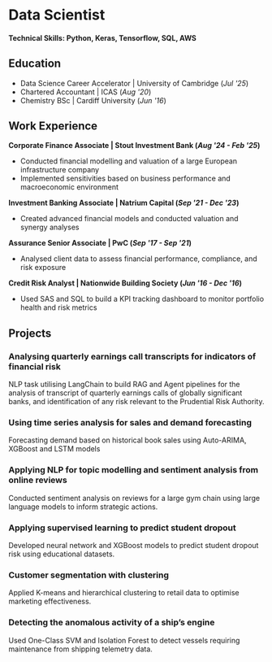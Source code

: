 # Data Scientist

#### Technical Skills: Python, Keras, Tensorflow, SQL, AWS 

## Education
- Data Science Career Accelerator | University of Cambridge (_Jul '25_)
- Chartered Accountant | ICAS (_Aug '20_)
- Chemistry BSc | Cardiff University (_Jun '16_)

## Work Experience
**Corporate Finance Associate | Stout Investment Bank (_Aug '24 - Feb '25_)**
- Conducted financial modelling and valuation of a large European infrastructure company
- Implemented sensitivities based on business performance and macroeconomic environment
  
**Investment Banking Associate | Natrium Capital (_Sep '21 - Dec '23_)**
- Created advanced financial models and conducted valuation and synergy analyses
  
**Assurance Senior Associate | PwC (_Sep '17 - Sep '21_)**
- Analysed client data to assess financial performance, compliance, and risk exposure
  
**Credit Risk Analyst | Nationwide Building Society (_Jun '16 - Dec '16_)**
- Used SAS and SQL to build a KPI tracking dashboard to monitor portfolio health and risk metrics

## Projects
### Analysing quarterly earnings call transcripts for indicators of financial risk
NLP task utilising LangChain to build RAG and Agent pipelines for the analysis of transcript of quarterly earnings calls of globally significant banks, and identification of any risk relevant to the Prudential Risk Authority.

### Using time series analysis for sales and demand forecasting
Forecasting demand based on historical book sales using Auto-ARIMA, XGBoost and LSTM models 

### Applying NLP for topic modelling and sentiment analysis from online reviews
Conducted sentiment analysis on reviews for a large gym chain using large language models to inform strategic actions.

### Applying supervised learning to predict student dropout
Developed neural network and XGBoost models to predict student dropout risk using educational datasets.

### Customer segmentation with clustering
Applied K-means and hierarchical clustering to retail data to optimise marketing effectiveness.

### Detecting the anomalous activity of a ship’s engine
Used One-Class SVM and Isolation Forest to detect vessels requiring maintenance from shipping telemetry data.
